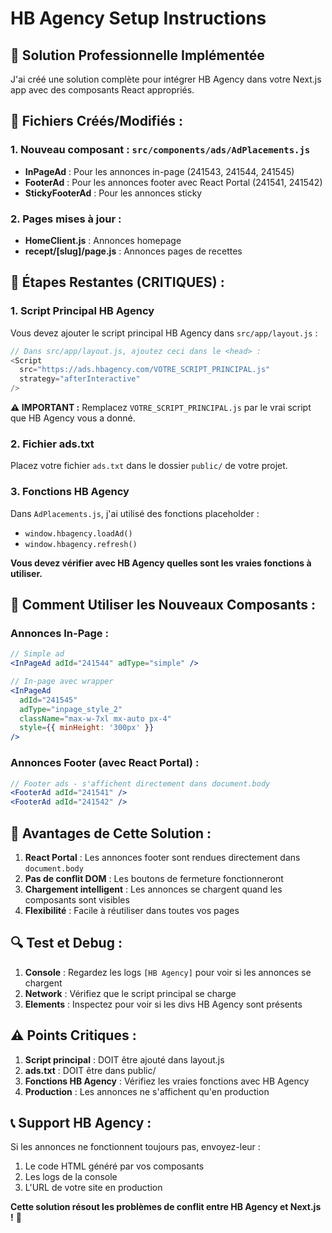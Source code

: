 # HB Agency Setup Instructions

## 🎯 **Solution Professionnelle Implémentée**

J'ai créé une solution complète pour intégrer HB Agency dans votre Next.js app avec des composants React appropriés.

## 📁 **Fichiers Créés/Modifiés :**

### **1. Nouveau composant : `src/components/ads/AdPlacements.js`**
- **InPageAd** : Pour les annonces in-page (241543, 241544, 241545)
- **FooterAd** : Pour les annonces footer avec React Portal (241541, 241542)
- **StickyFooterAd** : Pour les annonces sticky

### **2. Pages mises à jour :**
- **HomeClient.js** : Annonces homepage
- **recept/[slug]/page.js** : Annonces pages de recettes

## 🔧 **Étapes Restantes (CRITIQUES) :**

### **1. Script Principal HB Agency**
Vous devez ajouter le script principal HB Agency dans `src/app/layout.js` :

```javascript
// Dans src/app/layout.js, ajoutez ceci dans le <head> :
<Script
  src="https://ads.hbagency.com/VOTRE_SCRIPT_PRINCIPAL.js"
  strategy="afterInteractive"
/>
```

**⚠️ IMPORTANT :** Remplacez `VOTRE_SCRIPT_PRINCIPAL.js` par le vrai script que HB Agency vous a donné.

### **2. Fichier ads.txt**
Placez votre fichier `ads.txt` dans le dossier `public/` de votre projet.

### **3. Fonctions HB Agency**
Dans `AdPlacements.js`, j'ai utilisé des fonctions placeholder :
- `window.hbagency.loadAd()`
- `window.hbagency.refresh()`

**Vous devez vérifier avec HB Agency quelles sont les vraies fonctions à utiliser.**

## 🎯 **Comment Utiliser les Nouveaux Composants :**

### **Annonces In-Page :**
```jsx
// Simple ad
<InPageAd adId="241544" adType="simple" />

// In-page avec wrapper
<InPageAd 
  adId="241545" 
  adType="inpage_style_2"
  className="max-w-7xl mx-auto px-4"
  style={{ minHeight: '300px' }}
/>
```

### **Annonces Footer (avec React Portal) :**
```jsx
// Footer ads - s'affichent directement dans document.body
<FooterAd adId="241541" />
<FooterAd adId="241542" />
```

## 🚀 **Avantages de Cette Solution :**

1. **React Portal** : Les annonces footer sont rendues directement dans `document.body`
2. **Pas de conflit DOM** : Les boutons de fermeture fonctionneront
3. **Chargement intelligent** : Les annonces se chargent quand les composants sont visibles
4. **Flexibilité** : Facile à réutiliser dans toutes vos pages

## 🔍 **Test et Debug :**

1. **Console** : Regardez les logs `[HB Agency]` pour voir si les annonces se chargent
2. **Network** : Vérifiez que le script principal se charge
3. **Elements** : Inspectez pour voir si les divs HB Agency sont présents

## ⚠️ **Points Critiques :**

1. **Script principal** : DOIT être ajouté dans layout.js
2. **ads.txt** : DOIT être dans public/
3. **Fonctions HB Agency** : Vérifiez les vraies fonctions avec HB Agency
4. **Production** : Les annonces ne s'affichent qu'en production

## 📞 **Support HB Agency :**

Si les annonces ne fonctionnent toujours pas, envoyez-leur :
1. Le code HTML généré par vos composants
2. Les logs de la console
3. L'URL de votre site en production

**Cette solution résout les problèmes de conflit entre HB Agency et Next.js !** 🎉
